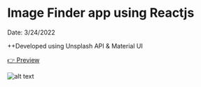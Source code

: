 # Image Finder app using Reactjs
Date: 3/24/2022

++Developed using Unsplash API & Material UI 

[👉 Preview](https://img-searching.netlify.app/)

![alt text](https://github.com/Code-kumar/Image-search-app/blob/2c1eac95576e99de91d448ce0b908ae6d78efa74/Preview.png)


